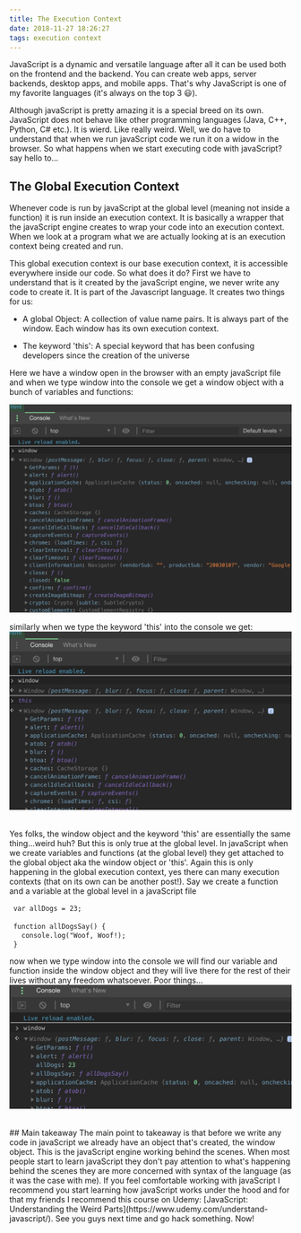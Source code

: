 ```yaml
---
title: The Execution Context
date: 2018-11-27 18:26:27
tags: execution context 
---
```


JavaScript is a dynamic and versatile language after all it can be used both on the frontend and the backend. You can create web apps, server backends, desktop apps, and mobile apps. That's why JavaScript is one of my favorite languages (it's always on the top 3 &#128515;). 

Although javaScript is pretty amazing it is a special breed on its own. JavaScript does not behave like other programming languages (Java, C++, Python, C# etc.). It is wierd. Like really weird. Well, we do have to understand that when we run javaScript code we run it on a widow in the browser. So what happens when we start executing code with javaScript? say hello to...
<br />

## The Global Execution Context
Whenever code is run by javaScript at the global level (meaning not inside a function) it is run inside an execution context. It is basically a wrapper that the javaScript engine creates to wrap your code into an execution context. When we look at a program what we are actually looking at is an execution context being created and run. 

This global execution context is our base execution context, it is accessible everywhere inside our code. So what does it do? First we have to understand that is it created by the javaScript engine, we never write any code to create it. It is part of the Javascript language. It creates two things for us:

- A global Object: A collection of value name pairs. It is always part of the window. Each window has its own execution context. 

- The keyword 'this': A special keyword that has been confusing developers since the creation of the universe

Here we have a window open in the browser with an empty javaScript file and when we type window into the console we get a window object with a bunch of variables and functions: 

<img src="https://raw.githubusercontent.com/AndresXI/Hexo-Blog/master/window-1.png">

similarly when we type the keyword 'this' into the console we get: 
<img src="https://raw.githubusercontent.com/AndresXI/Hexo-Blog/master/window-2.png">

<br >
Yes folks, the window object and the keyword 'this' are essentially the same thing...weird huh? But this is only true at the global level. In javaScript when we create variables and functions (at the global level) they get attached to the global object aka the window object or 'this'. Again this is only happening in the global execution context, yes there can many execution contexts (that on its own can be another post!). Say we create a function and a variable at the global level in a javaScript file 

 ```
  var allDogs = 23; 

  function allDogsSay() {
    console.log("Woof, Woof!); 
  }
 ```
 now when we type window into the console we will find our variable and function inside the window object and they will live there for the rest of their lives without any freedom whatsoever. Poor things...
 <img src="https://raw.githubusercontent.com/AndresXI/Hexo-Blog/master/window-3.png">

<br >
 ## Main takeaway 
 The main point to takeaway is that before we write any code in javaScript we already have an object that's created, the window object. This is the javaScript engine working behind the scenes. When most people start to learn javaScript they don't pay attention to what's happening behind the scenes they are more concerned with syntax of the language (as it was the case with me). If you feel comfortable working with javaScript I recommend you start learning how javaScript works under the hood and for that my friends I recommend this course on Udemy: [JavaScript: Understanding the Weird Parts](https://www.udemy.com/understand-javascript/). See you guys next time and go hack something. Now!